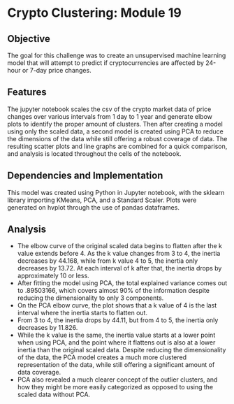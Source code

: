 # Crypto Clustering: Module 19

## Objective

The goal for this challenge was to create an unsupervised machine learning model that will attempt to predict if cryptocurrencies are affected by 24-hour or 7-day price changes.

## Features

The jupyter notebook scales the csv of the crypto market data of price changes over various intervals from 1 day to 1 year and generate elbow plots to identify the proper amount of clusters. Then after creating a model using only the scaled data, a second model is created using PCA to reduce the dimensions of the data while still offering a robust coverage of data. The resulting scatter plots and line graphs are combined for a quick comparison, and analysis is located throughout the cells of the notebook.

## Dependencies and Implementation
This model was created using Python in Jupyter notebook, with the sklearn library importing KMeans, PCA, and a Standard Scaler. Plots were generated on hvplot through the use of pandas dataframes.

## Analysis

- The elbow curve of the original scaled data begins to flatten after the k value extends before 4. As the k value changes from 3 to 4, the inertia decreases by 44.168, while from k value 4 to 5, the inertia only decreases by 13.72. At each interval of k after that, the inertia drops by approximately 10 or less.
- After fitting the model using PCA, the total explained variance comes out to .89503166, which covers almost 90% of the information despite reducing the dimensionality to only 3 components.
- On the PCA elbow curve, the plot shows that a k value of 4 is the last interval where the inertia starts to flatten out.
- From 3 to 4, the inertia drops by 44.11, but from 4 to 5, the inertia only decreases by 11.826.
- While the k value is the same, the inertia value starts at a lower point when using PCA, and the point where it flattens out is also at a lower inertia than the original scaled data. Despite reducing the dimensionality of the data, the PCA model creates a much more clustered representation of the data, while still offering a significant amount of data coverage.
- PCA also revealed a much clearer concept of the outlier clusters, and how they might be more easily categorized as opposed to using the scaled data without PCA.




